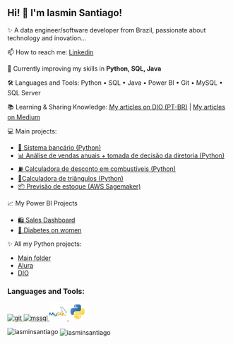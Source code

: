 ## Hi! 👋 I'm Iasmin Santiago!
 ✨ A data engineer/software developer from Brazil, passionate about technology and inovation...

📫 How to reach me: [Linkedin](linkedin.com/in/iasminsantiago/)

🌱  Currently improving my skills in  **Python, SQL, Java**

🛠️ Languages and Tools: Python • SQL • Java • Power BI • Git • MySQL • SQL Server




📚 Learning & Sharing Knowledge:  [My articles on DIO (PT-BR)](https://www.dio.me/users/iasmin_santiago) | [My articles on Medium](https://medium.com/@iasmin.santiago)

💻 Main projects:
- [🏦 Sistema bancário (Python)](https://github.com/iasminsantiago/sistema_bancario)
- [📊 Análise de vendas anuais + tomada de decisão da diretoria (Python)](https://github.com/iasminsantiago/analise_vendas_anuais)
- [⛽ Calculadora de desconto em combustíveis (Python)](https://github.com/iasminsantiago/calculadora_desconto_combustivel)
- [🔺Calculadora de triângulos (Python)](https://github.com/iasminsantiago/calculadora_triangulo)
- [📦 Previsão de estoque (AWS Sagemaker)](https://github.com/iasminsantiago/lab-aws-sagemaker-canvas-estoque)


📈 My Power BI Projects
- [🛍️ Sales Dashboard](https://github.com/iasminsantiago/powerbi_reports/tree/sales-powerbi)
- [💙 Diabetes on women](https://github.com/iasminsantiago/powerbi_reports/tree/diabetes_kaggledataset)




✨ All my Python projects:
- [Main folder](https://github.com/iasminsantiago/Projetos-python)
- [Alura](https://github.com/iasminsantiago/Projetos-python/tree/master/alura)
- [DIO](https://github.com/iasminsantiago/Projetos-python/tree/master/DIO)




<h3 align="left">Languages and Tools:</h3>
<p align="left"> <a href="https://git-scm.com/" target="_blank" rel="noreferrer"> <img src="https://www.vectorlogo.zone/logos/git-scm/git-scm-icon.svg" alt="git" width="40" height="40"/> </a> <a href="https://www.microsoft.com/en-us/sql-server" target="_blank" rel="noreferrer"> <img src="https://www.svgrepo.com/show/303229/microsoft-sql-server-logo.svg" alt="mssql" width="40" height="40"/> </a> <a href="https://www.mysql.com/" target="_blank" rel="noreferrer"> <img src="https://raw.githubusercontent.com/devicons/devicon/master/icons/mysql/mysql-original-wordmark.svg" alt="mysql" width="40" height="40"/> </a> <a href="https://www.python.org" target="_blank" rel="noreferrer"> <img src="https://raw.githubusercontent.com/devicons/devicon/master/icons/python/python-original.svg" alt="python" width="40" height="40"/> </a> </p>

<p><img align="left" src="https://github-readme-stats.vercel.app/api/top-langs?username=iasminsantiago&show_icons=true&locale=en&layout=compact" alt="iasminsantiago" /></p>

<p>&nbsp;<img align="center" src="https://github-readme-stats.vercel.app/api?username=iasminsantiago&show_icons=true&locale=en" alt="iasminsantiago" /></p>

<!--
**iasminsantiago/iasminsantiago** is a ✨ _special_ ✨ repository because its `README.md` (this file) appears on your GitHub profile.

Here are some ideas to get you started:

- 🔭 I’m currently working on ...
- 🌱 I’m currently learning ...
- 👯 I’m looking to collaborate on ...
- 🤔 I’m looking for help with ...
- 💬 Ask me about ...
- 📫 How to reach me: ...
- 😄 Pronouns: ...
- ⚡ Fun fact: ...
-->
